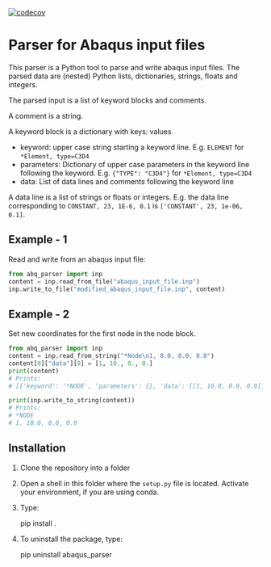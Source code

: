 [![codecov](https://codecov.io/gh/mrettl/parser_for_abaqus_input_files/branch/main/graph/badge.svg?token=6XJHWS8JHN)](https://codecov.io/gh/mrettl/parser_for_abaqus_input_files)

# Parser for Abaqus input files

This parser is a Python tool to parse and write abaqus input files.
The parsed data are (nested) Python lists, dictionaries, strings, floats and integers.

The parsed input is a list of keyword blocks and comments.

A comment is a string.

A keyword block is a dictionary with keys: values

- keyword: upper case string starting a keyword line. E.g. `ELEMENT` for `*Element, type=C3D4`
- parameters: Dictionary of upper case parameters in the keyword line following the keyword.
  E.g. `{"TYPE": "C3D4"}` for ``*Element, type=C3D4``
- data: List of data lines and comments following the keyword line

A data line is a list of strings or floats or integers. 
E.g. the data line corresponding to `CONSTANT, 23, 1E-6, 0.1`
is `['CONSTANT', 23, 1e-06, 0.1]`.

## Example - 1

Read and write from an abaqus input file:

```python
from abq_parser import inp
content = inp.read_from_file("abaqus_input_file.inp")
inp.write_to_file("modified_abaqus_input_file.inp", content)
```

## Example - 2

Set new coordinates for the first node in the node block.

```python
from abq_parser import inp
content = inp.read_from_string("*Node\n1, 0.0, 0.0, 0.0")
content[0]["data"][0] = [1, 10., 0., 0.]
print(content)
# Prints: 
# [{'keyword': '*NODE', 'parameters': {}, 'data': [[1, 10.0, 0.0, 0.0]]}]

print(inp.write_to_string(content))
# Prints:
# *NODE
# 1, 10.0, 0.0, 0.0
```

## Installation

1. Clone the repository into a folder
2. Open a shell in this folder where the `setup.py` file is located.
   Activate your environment, if you are using conda.
3. Type:


    pip install .


4. To uninstall the package, type:


    pip uninstall abaqus_parser

